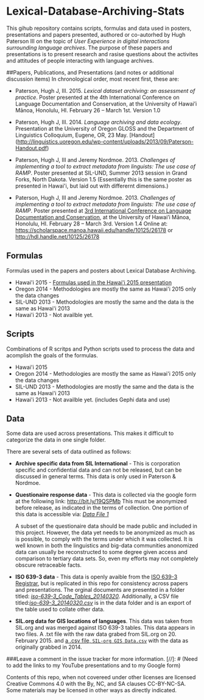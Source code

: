 # Lexical-Database-Archiving-Stats
This gihub repository contains scripts, formulas and data used in posters, presentations and papers presented, authored or co-autorhed by Hugh Paterson III on the topic of *User Experience in digital interactions surrounding language archives*. The purpose of these papers and presentations is to present research and rasise questions about the activites and attitudes of people interacting with language archives.

##Papers, Publications, and Presentations (and notes or additional discussion items)
In chronological order, most recent first, these are:

* Paterson, Hugh J, III. 2015. *Lexical dataset archiving: an assessment of practice*. Poster presented at the 4th International Conference on Language Documentation and Conservation, at the University of Hawai’i Mānoa, Honolulu, HI. February 26 – March 1st. Version 1.0

* Paterson, Hugh J, III. 2014. *Language archiving and data ecology*. Presentation at the University of Oregon GLOSS and the Department of Linguistics Colloquium, Eugene, OR, 23 May. [Handout] (http://linguistics.uoregon.edu/wp-content/uploads/2013/09/Paterson-Handout.pdf)

* Paterson, Hugh J, III and Jeremy Nordmoe. 2013. *Challenges of implementing a tool to extract metadata from linguists: The use case of RAMP*. Poster presented at SIL-UND, Summer 2013 session in Grand Forks, North Dakota. Version 1.5 (Essentially this is the same poster as presented in Hawai'i, but laid out with differernt dimensions.)

* Paterson, Hugh J, III and Jeremy Nordmoe. 2013. *Challenges of implementing a tool to extract metadata from linguists: The use case of RAMP*. Poster presented at [3rd International Conference on Language Documentation and Conservation](http://nflrc.hawaii.edu/ICLDC/2013/), at the University of Hawai’i Mānoa, Honolulu, HI. February 28 – March 3rd. Version 1.4 Online at: https://scholarspace.manoa.hawaii.edu/handle/10125/26178 or http://hdl.handle.net/10125/26178

## Formulas 
Formulas used in the papers and posters about Lexical Database Archiving.
* Hawai'i 2015 - [Formulas used in the Hawai'i 2015 presentation](/2015-Hawaii/Formulas/ReadMe.md)
* Oregon 2014  - Methodologies are mostly the same as Hawai'i 2015 only the data changes
* SIL-UND 2013 - Methodologies are mostly the same and the data is the same as Hawai'i 2013
* Hawai'i 2013 - Not availble yet.

## Scripts
Combinations of R scritps and Python scripts used to process the data and acomplish the goals of the formulas.
* Hawai'i 2015
* Oregon 2014  - Methodologies are mostly the same as Hawai'i 2015 only the data changes
* SIL-UND 2013 - Methodologies are mostly the same and the data is the same as Hawai'i 2013
* Hawai'i 2013 - Not availble yet. (includes Gephi data and use)

## Data
Some data are used across presentations. This makes it difficult to categorize the data in one single folder.

There are several sets of data outlined as follows:
* **Archive specific data from SIL International** - This is corporation specific and confidential data and can not be released, but can be discussed in general terms. This data is only used in Paterson & Nordmoe.
* **Questionaire response data** - This data is collected via the google form at the following link: http://bit.ly/19QSPMb This must be anonymized before release, as indicated in the terms of collection. One portion of this data is accessible via: [*Data File 1*](https://github.com/HughP/Lexical-Database-Archiving-Stats/blob/master/2015-Hawaii/data/Anonymized%20Participant%20data%20-%20(about%20data%20file%201).md)

  A subset of the questionaire data should be made public and included in this project. However, the data yet needs to be anonymized as much as is possible, to comply with the terms under which it was collected. It is well known in both the linguistics and big-data communities anonomized data can usually be reconstructed to some degree given access and comparison to tertiary data sets. So, even my efforts may not completely obscure retraceable facts.
* **ISO 639-3 data** - This data is openly avaible from the [ISO 639-3 Registrar](http://www2.sil.org/iso639-3/default.asp), but is replicated in this repo for consistency across papers and presentations. The orginal documents are presented in a folder titled: [*iso-639-3_Code_Tables_20140320*](https://github.com/HughP/Lexical-Database-Archiving-Stats/tree/master/2015-Hawaii/data/iso-639-3_Code_Tables_20140320). Additionally, a CSV file titled:[*iso-639-3_20140320.csv*](https://github.com/HughP/Lexical-Database-Archiving-Stats/blob/master/2015-Hawaii/data/iso-639-3_20140320.csv) is in the data folder and is an export of the table used to collate other data.
* **SIL.org data for GIS locations of languages**. This data was taken from SIL.org and was merged against ISO 639-3 tables. This data appears in two files. A .txt file with the raw data grabed from SIL.org on 20. February 2015. and [a .csv file, `SIL-org GIS Data.csv`](2015-Hawaii/data/SIL-org%20GIS%20Data.csv) with the data as originally grabbed in 2014.

###Leave a comment in the issue tracker for more information.
[//]: # (Need to add the links to my YouTube presentations and to my Google form)

Contents of this repo, when not covereed under other licenses are licensed Creative Commons 4.0 with the By, NC, and SA clauses  CC-BY-NC-SA. Some materials may be licensed in other ways as directly indicated.
